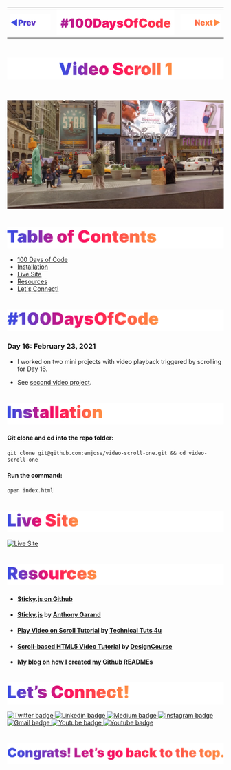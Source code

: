 <p id="header"><p>

<table><tr>
<td> <a href="https://github.com/emjose/parallax-background/#header"><img src="Assets/header-left.png" alt="previous" style="width: 200px;"/></a> </td>
<td> <a href="https://github.com/emjose/one-hundred/#header"><img src="Assets/header-center.png" alt="100 days of code" style="width: 580px;"/></a> </td>
<td> <a href="https://github.com/emjose/video-scroll-two/#header"><img src="Assets/header-right.png" alt="next" style="width: 200px;"/></a> </td>
</tr></table>

<br>

<p id="project-title"><p>

<a href=#table-of-contents>![Video Scroll 1](Assets/inter-016-video-1.png)</a> 

<br>

<a href="https://emjose.github.io/video-scroll-one/">![Video Scroll 1](Assets/preview-016-video-scroll-1.png)</a> 

#

<p id="table-of-contents"><p>

<a href=#table-of-contents>![Table of Contents](Assets/inter-toc.png)</a>  

- [100 Days of Code](#100days)
- [Installation](#installation) 
- [Live Site](#live-site)
- [Resources](#resources)
- [Let's Connect!](#lets-connect) 

#

<p id="100days"><p>

<a href=#100days>![#100DaysOfCode](Assets/inter-100hash.png)</a>  

### Day 16: February 23, 2021
- I worked on two mini projects with video playback triggered by scrolling for Day 16. 

- See <a href="https://github.com/emjose/video-scroll-two/#header">second video project</a>.

#

<p id="installation"><p>

<a href=#installation>![Installation](Assets/inter-installation.png)</a>

#### Git clone and cd into the repo folder:
``` 
git clone git@github.com:emjose/video-scroll-one.git && cd video-scroll-one 
```
#### Run the command:
```
open index.html
```

#

<p id="live-site"><p>

<a href="https://emjose.github.io/video-scroll-one/">![Live Site](Assets/inter-live-site.png)</a>  

<a href="https://emjose.github.io/video-scroll-one/">![Live Site](Assets/016-timessq.gif)</a>

#

<p id="resources"><p>

<a href=#resources>![Resources](Assets/inter-resources.png)</a>  

- #### [Sticky.js on Github](https://github.com/garand/sticky)

- #### [Sticky.js](http://stickyjs.com/) by [Anthony Garand](https://github.com/garand)

- #### [Play Video on Scroll Tutorial](https://youtu.be/4LoDqlKMats) by [Technical Tuts 4u](https://www.youtube.com/channel/UCeDbQlQY8jP9wGmBaVWhHMA)

- #### [Scroll-based HTML5 Video Tutorial](https://youtu.be/HiegEfkenXA) by [DesignCourse](https://www.youtube.com/channel/UCVyRiMvfUNMA1UPlDPzG5Ow)

- #### [My blog on how I created my Github READMEs](https://emmanueljose.medium.com/readme-a-makeover-story-b9c7be37a6de?sk=7ae6623d365409d875753e4604e42ffd) 

#

<p id="lets-connect"><p>

<a href=#lets-connect>![Let's Connect!](Assets/inter-lets-connect.png)</a>

<p><a href="https://twitter.com/Emmanuel_Labor"><img src="https://img.shields.io/badge/twitter-%231DA1F2.svg?&style=for-the-badge&logo=twitter&logoColor=white" height=30 width=90 alt="Twitter badge"> <a href="https://www.linkedin.com/in/emmanuelpjose/"><img src="https://img.shields.io/badge/linkedin-%230064e7.svg?&style=for-the-badge&logo=linkedin&logoColor=white" height=30 width=90 alt="Linkedin badge"> <a href="https://emmanueljose.medium.com/"><img src="https://img.shields.io/badge/medium-%238700f5.svg?&style=for-the-badge&logo=medium&logoColor=white" height=30 width=90 alt="Medium badge"> <a href="https://www.instagram.com/emmanuel_jose/"><img src="https://img.shields.io/badge/instagram-%23ff0077.svg?&style=for-the-badge&logo=instagram&logoColor=white" height=30 width=90 alt="Instagram badge"> <a href="mailto:emjose@gmail.com"><img src="https://img.shields.io/badge/gmail-%23fd1745.svg?&style=for-the-badge&logo=gmail&logoColor=white" height=30 width=90 alt="Gmail badge"> <a href="https://www.youtube.com/channel/UCQdqFg-_J83jn9xJRd1W3tQ/videos"><img src="https://img.shields.io/badge/youtube-%23FF0000.svg?&style=for-the-badge&logo=youtube&logoColor=white" height=30 width=90 alt="Youtube badge"> <a href="https://github.com/emjose"><img src="https://img.shields.io/badge/github-%23ff8e44.svg?&style=for-the-badge&logo=github&logoColor=white" height=30 width=90 alt="Youtube badge"></p>

#

<a href=#header>![Back to Top](Assets/inter-congrats.png)</a>